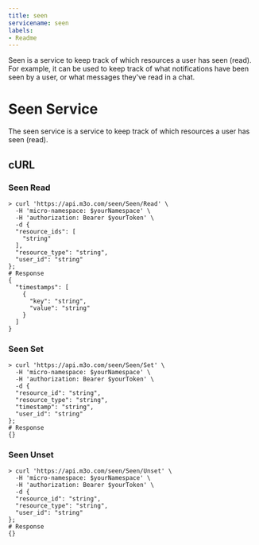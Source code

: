 ```yaml
---
title: seen
servicename: seen
labels: 
- Readme
---
```

Seen is a service to keep track of which resources a user has seen (read). For example, it can be used to keep track of what notifications have been seen by a user, or what messages they've read in a chat.


# Seen Service

The seen service is a service to keep track of which resources a user has seen (read).

## cURL


### Seen Read
<!-- We use the request body description here as endpoint descriptions are not
being lifted correctly from the proto by the openapi spec generator -->

```shell
> curl 'https://api.m3o.com/seen/Seen/Read' \
  -H 'micro-namespace: $yourNamespace' \
  -H 'authorization: Bearer $yourToken' \
  -d {
  "resource_ids": [
    "string"
  ],
  "resource_type": "string",
  "user_id": "string"
};
# Response
{
  "timestamps": [
    {
      "key": "string",
      "value": "string"
    }
  ]
}
```


### Seen Set
<!-- We use the request body description here as endpoint descriptions are not
being lifted correctly from the proto by the openapi spec generator -->

```shell
> curl 'https://api.m3o.com/seen/Seen/Set' \
  -H 'micro-namespace: $yourNamespace' \
  -H 'authorization: Bearer $yourToken' \
  -d {
  "resource_id": "string",
  "resource_type": "string",
  "timestamp": "string",
  "user_id": "string"
};
# Response
{}
```


### Seen Unset
<!-- We use the request body description here as endpoint descriptions are not
being lifted correctly from the proto by the openapi spec generator -->

```shell
> curl 'https://api.m3o.com/seen/Seen/Unset' \
  -H 'micro-namespace: $yourNamespace' \
  -H 'authorization: Bearer $yourToken' \
  -d {
  "resource_id": "string",
  "resource_type": "string",
  "user_id": "string"
};
# Response
{}
```


